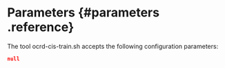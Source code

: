 # Parameters {#parameters .reference}
The tool ocrd-cis-train.sh accepts the following configuration parameters:
```json
null
```
